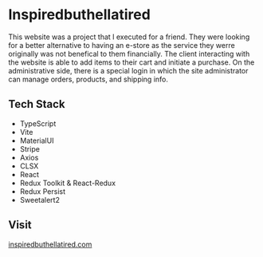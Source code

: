 # Inspiredbuthellatired

This website was a project that I executed for a friend. They were looking for a better alternative to having an e-store as the service they werre originally was not benefical to them financially. The client interacting with the website is able to add items to their cart and initiate a purchase. On the administrative side, there is a special login in which the site administrator can manage orders, products, and shipping info.

## Tech Stack

- TypeScript
- Vite
- MaterialUI
- Stripe
- Axios
- CLSX
- React
- Redux Toolkit & React-Redux
- Redux Persist
- Sweetalert2

## Visit

[inspiredbuthellatired.com](https://www.inspiredbuthellatired.com)